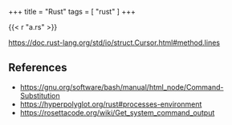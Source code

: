 +++
title = "Rust"
tags = [ "rust" ]
+++

{{< r "a.rs" >}}

<https://doc.rust-lang.org/std/io/struct.Cursor.html#method.lines>

## References

- <https://gnu.org/software/bash/manual/html_node/Command-Substitution>
- <https://hyperpolyglot.org/rust#processes-environment>
- <https://rosettacode.org/wiki/Get_system_command_output>
